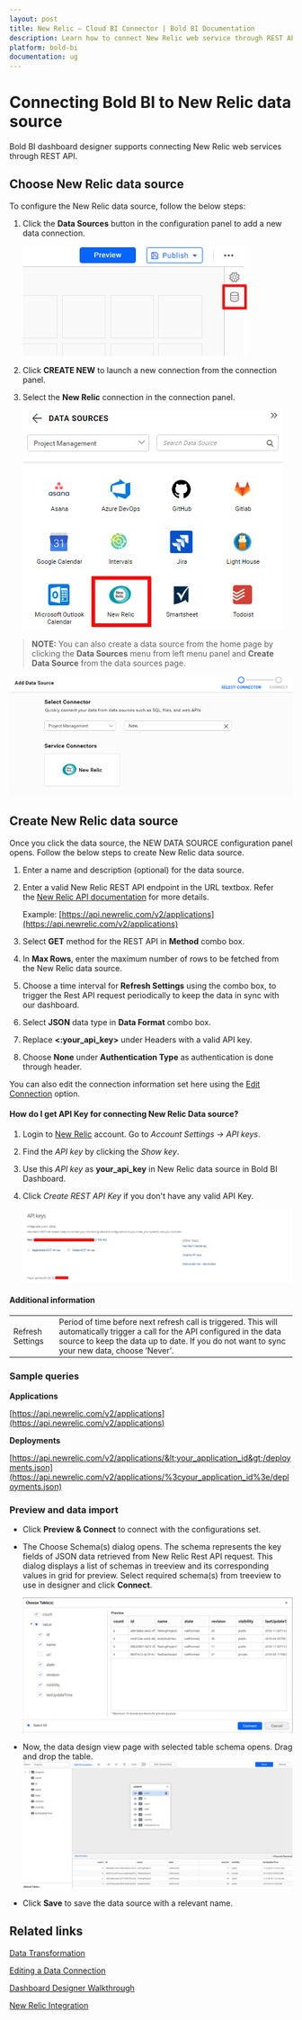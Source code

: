 ```yaml
---
layout: post
title: New Relic – Cloud BI Connector | Bold BI Documentation
description: Learn how to connect New Relic web service through REST API endpoint with Bold BI Cloud and create data source.
platform: bold-bi
documentation: ug
---
```


# Connecting Bold BI to New Relic data source
Bold BI dashboard designer supports connecting New Relic web services through REST API.

## Choose New Relic data source
To configure the New Relic data source, follow the below steps:
1. Click the **Data Sources** button in the configuration panel to add a new data connection.

   ![Data source icon](/static/assets/cloud/working-with-datasource/data-connectors/images/common/DataSourcesIcon.png)

2. Click **CREATE NEW** to launch a new connection from the connection panel.
3. Select the **New Relic** connection in the connection panel.

   ![Choose data source](/static/assets/cloud/working-with-datasource/data-connectors/images/new-relic/ChooseDS.png)

> **NOTE:**  You can also create a data source from the home page by clicking the **Data Sources** menu from left menu panel and **Create Data Source** from the data sources page.

   ![Choose data source](/static/assets/cloud/working-with-datasource/data-connectors/images/new-relic/ChooseDS_server.png)

## Create New Relic data source
Once you click the data source, the NEW DATA SOURCE configuration panel opens. Follow the below steps to create New Relic data source.
1. Enter a name and description (optional) for the data source.
2. Enter a valid New Relic REST API endpoint in the URL textbox. Refer the [New Relic API documentation](https://docs.newrelic.com/docs/apis) for more details.

    Example: [https://api.newrelic.com/v2/applications](https://api.newrelic.com/v2/applications)

3. Select **GET** method for the REST API in **Method** combo box.
4. In **Max Rows**, enter the maximum number of rows to be fetched from the New Relic data source.
5. Choose a time interval for **Refresh Settings** using the combo box, to trigger the Rest API request periodically to keep the data in sync with our dashboard.  
6. Select **JSON** data type in **Data Format** combo box.
7. Replace **&lt;:your_api_key&gt;** under Headers with a valid API key.
8. Choose **None** under **Authentication Type** as authentication is done through header.

You can also edit the connection information set here using the [Edit Connection](/cloud-bi/working-with-data-source/editing-a-data-connection/) option.

#### How do I get API Key for connecting New Relic Data source?
1. Login to [New Relic](https://login.newrelic.com/login) account. Go to *Account Settings -> API keys*.
2. Find the *API key* by clicking the *Show key*.
3. Use this *API key* as **your_api_key** in New Relic data source in Bold BI Dashboard.
4. Click *Create REST API Key* if you don't have any valid API Key.

   ![Reveal API Key](/static/assets/cloud/working-with-datasource/data-connectors/images/new-relic/APIKey.png)

#### Additional information
<table width="600">
<tr>
<td>
Refresh Settings
</td>
<td>
Period of time before next refresh call is triggered. This will automatically trigger a call for the API configured in the data source to keep the data up to date. If you do not want to sync your new data, choose ‘Never’.
</td>
</tr>
</table>

### Sample queries

**Applications**

[https://api.newrelic.com/v2/applications](https://api.newrelic.com/v2/applications)

**Deployments**

[https://api.newrelic.com/v2/applications/&lt;your_application_id&gt;/deployments.json](https://api.newrelic.com/v2/applications/%3cyour_application_id%3e/deployments.json)

### Preview and data import
* Click **Preview & Connect** to connect with the configurations set.
* The Choose Schema(s) dialog opens. The schema represents the key fields of JSON data retrieved from New Relic Rest API request. This dialog displays a list of schemas in treeview and its corresponding values in grid for preview. Select required schema(s) from treeview to use in designer and click **Connect**.

   ![Preview](/static/assets/cloud/working-with-datasource/data-connectors/images/common/Preview.png)

* Now, the data design view page with selected table schema opens. Drag and drop the table.
   ![Query Editor](/static/assets/cloud/working-with-datasource/data-connectors/images/common/QueryEditor.png)

* Click **Save** to save the data source with a relevant name.

## Related links
[Data Transformation](/cloud-bi/working-with-data-source/transforming-data/joining-table/)

[Editing a Data Connection](/cloud-bi/working-with-data-source/editing-a-data-connection/)   

[Dashboard Designer Walkthrough](/cloud-bi/getting-started/quick-start/)

[New Relic Integration](https://www.boldbi.com/integrations/new-relic?utm_source=syncfusion&utm_medium=documentation&utm_campaign=boldbinewrelicintegration)